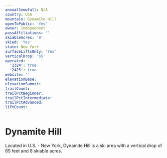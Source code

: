 ```yaml
---
annualSnowfall: N/A
country: USA
mountain: Dynamite Hill
openToPublic: 'Yes'
owner: Independent
passAffiliations: ''
skiableAcres: '8'
skied: 'Yes'
state: New York
surfaceLiftsOnly: 'Yes'
verticalDrop: '65'
operated:
  '2324': true
  '2425': true
website: ''
elevationBase:
elevationSummit:
trailCount:
trailPctBeginner:
trailPctIntermediate:
trailPctAdvanced:
liftCount:
---
```



# Dynamite Hill

Located in U.S. - New York, Dynamite Hill is a ski area with a vertical drop of 65 feet and 8 skiable acres.
